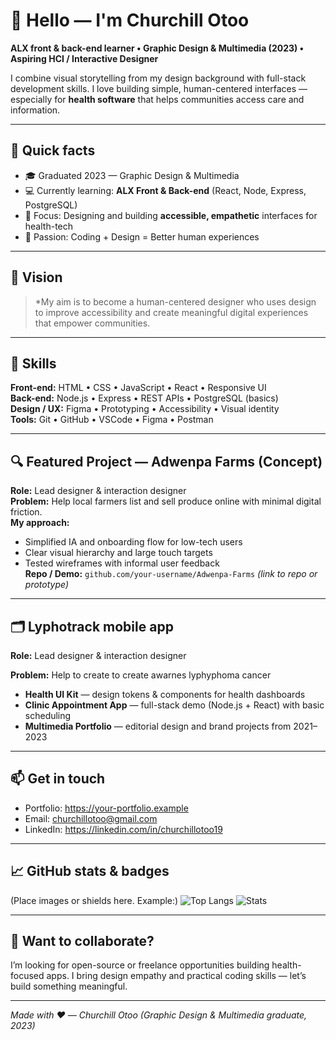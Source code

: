 # 👋 Hello — I'm Churchill Otoo
**ALX front & back-end learner • Graphic Design & Multimedia (2023) • Aspiring HCI / Interactive Designer**

I combine visual storytelling from my design background with full-stack development skills. I love building simple, human-centered interfaces — especially for **health software** that helps communities access care and information.

---

## 🚀 Quick facts
- 🎓 Graduated 2023 — Graphic Design & Multimedia  
- 💻 Currently learning: **ALX Front & Back-end** (React, Node, Express, PostgreSQL)  
- 🎯 Focus: Designing and building **accessible, empathetic** interfaces for health-tech
- 🌱 Passion: Coding + Design = Better human experiences

---

## 🎯 Vision
> *My aim is to become a human-centered designer who uses design to improve accessibility and create meaningful digital experiences that empower communities.
---

## 🧰 Skills
**Front-end:** HTML • CSS • JavaScript • React • Responsive UI  
**Back-end:** Node.js • Express • REST APIs • PostgreSQL (basics)  
**Design / UX:** Figma • Prototyping • Accessibility • Visual identity  
**Tools:** Git • GitHub • VSCode • Figma • Postman

---

## 🔍 Featured Project — Adwenpa Farms (Concept)
**Role:** Lead designer & interaction designer  
**Problem:** Help local farmers list and sell produce online with minimal digital friction.  
**My approach:**  
- Simplified IA and onboarding flow for low-tech users  
- Clear visual hierarchy and large touch targets  
- Tested wireframes with informal user feedback  
**Repo / Demo:** `github.com/your-username/Adwenpa-Farms` *(link to repo or prototype)*

---

## 🗂 Lyphotrack mobile app 
**Role:** Lead designer & interaction designer

**Problem:** Help to create to create awarnes lyphyphoma cancer 
- **Health UI Kit** — design tokens & components for health dashboards  
- **Clinic Appointment App** — full-stack demo (Node.js + React) with basic scheduling  
- **Multimedia Portfolio** — editorial design and brand projects from 2021–2023

---

## 📫 Get in touch
- Portfolio: [https://your-portfolio.example ](https://docs.google.com/presentation/d/1QROoOxKq1ySttoFedb43GX4p2aHHqnSXHT2YoNz58s8/edit?usp=sharing) 
- Email: churchillotoo@gmail.com  
- LinkedIn: https://linkedin.com/in/churchillotoo19

---

## 📈 GitHub stats & badges
(Place images or shields here. Example:)
![Top Langs](https://github-readme-stats.vercel.app/api/top-langs/?username=Churchilotoo1999&layout=compact)
![Stats](https://github-readme-stats.vercel.app/api?username=Churchill1999&show_icons=true)

---

## 🔗 Want to collaborate?
I’m looking for open-source or freelance opportunities building health-focused apps. I bring design empathy and practical coding skills — let’s build something meaningful.

---

*Made with ❤️ — Churchill Otoo (Graphic Design & Multimedia graduate, 2023)*
